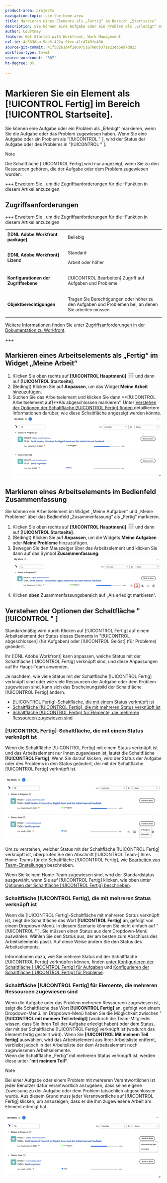 ```yaml
---
product-area: projects
navigation-topic: use-the-home-area
title: Markieren eines Elements als „Fertig“ im Bereich „Startseite“
description: Sie können eine Aufgabe oder ein Problem als „Erledigt“ markieren, wenn Sie die Aufgabe oder das Problem zugewiesen haben. Wenn Sie eine Aufgabe oder ein Problem als „Erledigt“ markieren, wird der Status der Aufgabe oder des Problems in „Abgeschlossen“ geändert.
author: Courtney
feature: Get Started with Workfront, Work Management
exl-id: 4c3638aa-5ee3-422a-9fee-41c4749fe48b
source-git-commit: 41f58261d4f2e6075187886b371a23eb5e97d823
workflow-type: tm+mt
source-wordcount: '807'
ht-degree: 0%

---
```


# Markieren Sie ein Element als [!UICONTROL Fertig] im Bereich [!UICONTROL Startseite].

Sie können eine Aufgabe oder ein Problem als „Erledigt“ markieren, wenn Sie die Aufgabe oder das Problem zugewiesen haben. Wenn Sie eine Aufgabe oder ein Problem als &quot;[!UICONTROL &quot; ], wird der Status der Aufgabe oder des Problems in &quot;[!UICONTROL &quot; ].

>[!NOTE]
>
>Die Schaltfläche [!UICONTROL Fertig] wird nur angezeigt, wenn Sie zu den Ressourcen gehören, die der Aufgabe oder dem Problem zugewiesen wurden.

+++ Erweitern Sie , um die Zugriffsanforderungen für die -Funktion in diesem Artikel anzuzeigen.

## Zugriffsanforderungen

+++ Erweitern Sie , um die Zugriffsanforderungen für die -Funktion in diesem Artikel anzuzeigen. 

<table style="table-layout:auto"> 
 <col> 
 </col> 
 <col> 
 </col> 
 <tbody> 
  <tr> 
   <td role="rowheader"><strong>[!DNL Adobe Workfront package]</strong></td> 
   <td> <p>Beliebig</p> </td> 
  </tr> 
  <tr> 
   <td role="rowheader"><strong>[!DNL Adobe Workfront] Lizenz</strong></td> 
   <td> 
   <p>Standard</p>
   <p>Arbeit oder höher</p> </td> 
  </tr> 
  <tr> 
   <td role="rowheader"><strong>Konfigurationen der Zugriffsebene</strong></td> 
   <td> <p>[!UICONTROL Bearbeiten] Zugriff auf Aufgaben und Probleme</p></td> 
  </tr> 
  <tr> 
   <td role="rowheader"><strong>Objektberechtigungen</strong></td> 
   <td> <p>Tragen Sie Berechtigungen oder höher zu den Aufgaben und Problemen bei, an denen Sie arbeiten müssen</p></td> 
  </tr> 
 </tbody> 
</table>

Weitere Informationen finden Sie unter [Zugriffsanforderungen in der Dokumentation zu Workfront](/help/quicksilver/administration-and-setup/add-users/access-levels-and-object-permissions/access-level-requirements-in-documentation.md).

+++

## Markieren eines Arbeitselements als „Fertig“ im Widget „Meine Arbeit“

1. Klicken Sie oben rechts auf **[!UICONTROL Hauptmenü]** ![Hauptmenüsymbol](assets/main-menu-icon.png) und dann auf **[!UICONTROL Startseite]**.
1. (Bedingt) Klicken Sie auf **Anpassen**, um das Widget **Meine Arbeit** hinzuzufügen.
1. Suchen Sie das Arbeitselement und klicken Sie dann **[!UICONTROL Arbeitselement auf]**Als abgeschlossen markieren“.
Unter [Verstehen der Optionen der Schaltfläche [!UICONTROL Fertig] finden ](#understand-the-options-of-the-done-button) detailliertere Informationen darüber, wie diese Schaltfläche angezeigt werden könnte.
   ![Meine Arbeit als erledigt markieren](assets/my-work-done.png)


## Markieren eines Arbeitselements im Bedienfeld Zusammenfassung

Sie können ein Arbeitselement im Widget „Meine Aufgaben“ und „Meine Probleme“ über das Bedienfeld „Zusammenfassung“ als „Fertig“ markieren.

1. Klicken Sie oben rechts auf **[!UICONTROL Hauptmenü]** ![Hauptmenüsymbol](assets/main-menu-icon.png) und dann auf **[!UICONTROL Startseite]**.
1. (Bedingt) Klicken Sie auf **Anpassen**, um die Widgets **Meine Aufgaben** oder **Meine Probleme** hinzuzufügen.
1. Bewegen Sie den Mauszeiger über das Arbeitselement und klicken Sie dann auf das Symbol **Zusammenfassung**.
   ![Zusammenfassung öffnen](assets/open-summary-new-home.png)
1. Klicken **oben** Zusammenfassungsbereich auf „Als erledigt markieren“.


## Verstehen der Optionen der Schaltfläche &quot;[!UICONTROL &quot; ]

Standardmäßig wird durch Klicken auf [!UICONTROL Fertig] auf einem Arbeitselement der Status dieses Elements in &quot;[!UICONTROL  abgeschlossen] (für Aufgaben) oder [!UICONTROL Gelöst] (für Probleme) geändert.

Ihr [!DNL Adobe Workfront] kann anpassen, welche Status mit der Schaltfläche [!UICONTROL Fertig] verknüpft sind, und diese Anpassungen auf Ihr Haupt-Team anwenden.

Je nachdem, wie viele Status mit der Schaltfläche [!UICONTROL Fertig] verknüpft sind oder wie viele Ressourcen der Aufgabe oder dem Problem zugewiesen sind, kann sich das Erscheinungsbild der Schaltfläche [!UICONTROL Fertig] ändern.

* [[!UICONTROL Fertig]-Schaltfläche, die mit einem Status verknüpft ist](#done-button-associated-with-one-status)
* [Schaltfläche [!UICONTROL Fertig], die mit mehreren Status verknüpft ist](#done-button-associated-with-multiple-statuses)
* [Schaltfläche [!UICONTROL Fertig] für Elemente, die mehreren Ressourcen zugewiesen sind](#done-button-for-items-assigned-to-multiple-resources)

### [!UICONTROL Fertig]-Schaltfläche, die mit einem Status verknüpft ist

Wenn die Schaltfläche [!UICONTROL Fertig] mit einem Status verknüpft ist und das Arbeitselement nur Ihnen zugewiesen ist, lautet die Schaltfläche **[!UICONTROL Fertig]**. Wenn Sie darauf klicken, wird der Status der Aufgabe oder des Problems in den Status geändert, der mit der Schaltfläche [!UICONTROL Fertig] verknüpft ist.

![Schaltfläche „Fertig“](assets/done-button-status.png)

Um zu verstehen, welcher Status mit der Schaltfläche [!UICONTROL Fertig] verknüpft ist, überprüfen Sie den Abschnitt [!UICONTROL Team-] Ihres Home-Teams für die Schaltfläche [!UICONTROL Fertig], wie [Bearbeiten von Team-Einstellungen](../../../people-teams-and-groups/create-and-manage-teams/edit-team-settings.md) beschrieben.

Wenn Sie keinem Home-Team zugewiesen sind, wird der Standardstatus ausgewählt, wenn Sie auf [!UICONTROL Fertig] klicken, wie oben unter [Optionen der Schaltfläche [!UICONTROL Fertig] beschrieben](#understand-the-options-of-the-done-button).

### Schaltfläche [!UICONTROL Fertig], die mit mehreren Status verknüpft ist

Wenn die [!UICONTROL Fertig]-Schaltfläche mit mehreren Status verknüpft ist, zeigt die Schaltfläche das Wort **[!UICONTROL Fertig]** an, gefolgt von einem Dropdown-Menü. In diesem Szenario können Sie nicht einfach auf &quot;[!UICONTROL &quot; ]. Sie müssen einen Status aus dem Dropdown-Menü auswählen. Wählen Sie den Status aus, der am besten zum Abschluss des Arbeitselements passt. Auf diese Weise ändern Sie den Status des Arbeitselements.

Informationen dazu, wie Sie mehrere Status mit der Schaltfläche [!UICONTROL Fertig] verknüpfen können, finden [ unter Konfigurieren der Schaltfläche [!UICONTROL Fertig] für Aufgaben](../../../people-teams-and-groups/create-and-manage-teams/configure-the-done-button-for-tasks.md) und [Konfigurieren der Schaltfläche [!UICONTROL Fertig] für Probleme](../../../people-teams-and-groups/create-and-manage-teams/configure-the-done-button-for-issues.md).

### Schaltfläche [!UICONTROL Fertig] für Elemente, die mehreren Ressourcen zugewiesen sind

Wenn die Aufgabe oder das Problem mehreren Ressourcen zugewiesen ist, zeigt die Schaltfläche das Wort **[!UICONTROL Fertig]** an, gefolgt von einem Dropdown-Menü. Im Dropdown-Menü haben Sie die Möglichkeit zwischen &quot;**[!UICONTROL mit meinem Teil erledigt]** (wodurch die Team-Mitglieder wissen, dass Sie Ihren Teil der Aufgabe erledigt haben) oder dem Status, der mit der Schaltfläche [!UICONTROL Fertig] verknüpft ist (wodurch das Element fertig gestellt wird). Wenn Sie **[!UICONTROL Mit meinem Teil fertig]** auswählen, wird das Arbeitselement aus Ihrer Arbeitsliste entfernt, verbleibt jedoch in der Arbeitsliste der dem Arbeitselement noch zugewiesenen Arbeitselemente.\
Wenn die Schaltfläche „Fertig“ mit mehreren Status verknüpft ist, werden diese unter &quot;**mit meinem Teil“**.

>[!NOTE]
>
>Bei einer Aufgabe oder einem Problem mit mehreren Verantwortlichen ist jeder Benutzer dafür verantwortlich anzugeben, dass seine eigene Zuweisung zu der Aufgabe oder dem Problem tatsächlich abgeschlossen wurde. Aus diesem Grund muss jeder Verantwortliche auf [!UICONTROL Fertig] klicken, um anzuzeigen, dass er die ihm zugewiesene Arbeit am Element erledigt hat.

![Fertig mit meinem Teil](assets/done-with-my-part.png)

